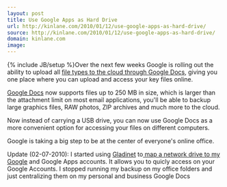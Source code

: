 ```yaml
---
layout: post
title: Use Google Apps as Hard Drive
url: http://kinlane.com/2010/01/12/use-google-apps-as-hard-drive/
source: http://kinlane.com/2010/01/12/use-google-apps-as-hard-drive/
domain: kinlane.com
image: 
---
```

{% include JB/setup %}Over the next few weeks Google is rolling out the ability to upload all <a href="http://googleblog.blogspot.com/2010/01/upload-your-files-and-access-them.html">file types to the cloud through Google Docs</a>, giving you one place where you can upload and access your key files online.<p></p>
<a href="http://googleblog.blogspot.com/2010/01/upload-your-files-and-access-them.html">Google Docs</a> now supports files up to 250 MB in size, which is larger than the attachment limit on most email applications, you'll be able to backup large graphics files, RAW photos, ZIP archives and much more to the cloud.<p></p>
Now instead of carrying a USB drive, you can now use Google Docs as a more convenient option for accessing your files on different computers.<p></p>
Google is taking a big step to be at the center of everyone's online office.<p></p>
Update (02-07-2010): I started using <a href="http://www.gladinet.com">Gladinet</a> to<a href="http://www.gladinet.com"> map a network drive to my Google</a> and Google Apps accounts. It allows you to quicly access on your Google Accounts. I stopped running my backup on my office folders and just centralizing them on my personal and business Google Docs
